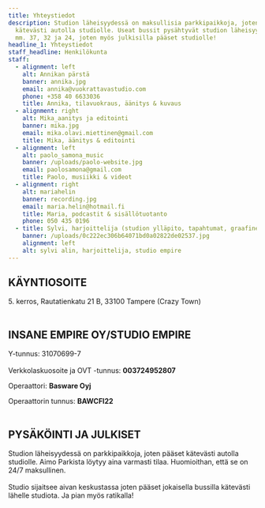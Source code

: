 ```yaml
---
title: Yhteystiedot
description: Studion läheisyydessä on maksullisia parkkipaikkoja, joten pääset
  kätevästi autolla studiolle. Useat bussit pysähtyvät studion läheisyydessä,
  mm. 37, 32 ja 24, joten myös julkisilla pääset studiolle!
headline_1: Yhteystiedot
staff_headline: Henkilökunta
staff:
  - alignment: left
    alt: Annikan pärstä
    banner: annika.jpg
    email: annika@vuokrattavastudio.com
    phone: +358 40 6633036
    title: Annika, tilavuokraus, äänitys & kuvaus
  - alignment: right
    alt: Mika_aanitys ja editointi
    banner: mika.jpg
    email: mika.olavi.miettinen@gmail.com
    title: Mika, äänitys & editointi
  - alignment: left
    alt: paolo_samona_music
    banner: /uploads/paolo-website.jpg
    email: paolosamona@gmail.com
    title: Paolo, musiikki & videot
  - alignment: right
    alt: mariahelin
    banner: recording.jpg
    email: maria.helin@hotmail.fi
    title: Maria, podcastit & sisällötuotanto
    phone: 050 435 0196
  - title: Sylvi, harjoittelija (studion ylläpito, tapahtumat, graafinen suunnittelu)
    banner: /uploads/0c222ec306b64071bd0a02822de02537.jpg
    alignment: left
    alt: sylvi alin, harjoittelija, studio empire
---
```

## KÄYNTIOSOITE

5\. kerros, Rautatienkatu 21 B, 33100 Tampere (Crazy Town) <br><br>

## INSANE EMPIRE OY/STUDIO EMPIRE

Y-tunnus: 31070699-7\
\
Verkkolaskuosoite ja OVT -tunnus: **003724952807**

Operaattori: **Basware Oyj**

Operaattorin tunnus: **BAWCFI22** <br><br>

## PYSÄKÖINTI JA JULKISET

Studion läheisyydessä on parkkipaikkoja, joten pääset kätevästi autolla studiolle. Aimo Parkista löytyy aina varmasti tilaa. Huomioithan, että se on 24/7 maksullinen.\
\
Studio sijaitsee aivan keskustassa joten pääset jokaisella bussilla kätevästi lähelle studiota. Ja pian myös ratikalla!
